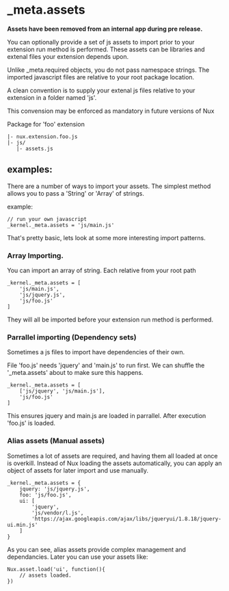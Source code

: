 # _meta.assets

**Assets have been removed from an internal app during pre release.**

You can optionally provide a set of js assets to import prior to your extension run method is performed. 
These assets can be libraries and extenal files your extension depends upon.

Unlike _meta.required objects, you do not pass namespace strings.
The imported javascript files are relative to your root package location.

A clean convention is to supply your extenal js files relative to your extension in a folder named 'js'.

This convension may be enforced as mandatory in future versions of Nux

Package for 'foo' extension


	|- nux.extension.foo.js
	|- js/
	   |- assets.js

## examples:

There are a number of ways to import your assets. The simplest method allows you to pass a 'String' or 'Array' of strings.

example:

	// run your own javascript
	_kernel._meta.assets = 'js/main.js'

That's pretty basic, lets look at some more interesting import patterns.

### Array Importing.

You can import an array of string. Each relative from your root path

	_kernel._meta.assets = [
		'js/main.js',
		'js/jquery.js',
		'js/foo.js'
	]

They will all be imported before your extension run method is performed.


### Parrallel importing (Dependency sets)

Sometimes a js files to import have dependencies of their own. 

File 'foo.js' needs 'jquery' and 'main.js' to run first. We can shuffle the '_meta.assets' about to make sure this happens.

	_kernel._meta.assets = [
		['js/jquery', 'js/main.js'],
		'js/foo.js'
	]

This ensures jquery and main.js are loaded in parrallel. After execution 'foo.js' is loaded.

### Alias assets (Manual assets)

Sometimes a lot of assets are required, and having them all loaded at once is overkill.
Instead of Nux loading the assets automatically, you can apply an object of assets for later import and use manually.

	_kernel._meta.assets = {
		jquery: 'js/jquery.js',
		foo: 'js/foo.js',
		ui: [
			'jquery',
			'js/vendor/l.js',
			'https://ajax.googleapis.com/ajax/libs/jqueryui/1.8.18/jquery-ui.min.js'
		]
	}

As you can see, alias assets provide complex management and dependancies.
Later you can use your assets like:

	Nux.asset.load('ui', function(){
		// assets loaded.
	})
